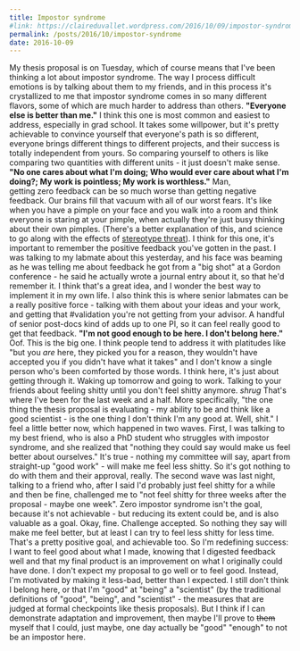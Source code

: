 ```yaml
---
title: Impostor syndrome
#link: https://claireduvallet.wordpress.com/2016/10/09/impostor-syndrome/
permalink: /posts/2016/10/impostor-syndrome
date: 2016-10-09
---
```



My thesis proposal is on Tuesday, which of course means that I've been thinking a lot about impostor syndrome. The way I process difficult emotions is by talking about them to my friends, and in this process it's crystallized to me that impostor syndrome comes in so many different flavors, some of which are much harder to address than others.  **"Everyone else is better than me."** I think this one is most common and easiest to address, especially in grad school. It takes some willpower, but it's pretty achievable to convince yourself that everyone's path is so different, everyone brings different things to different projects, and their success is totally independent from yours. So comparing yourself to others is like comparing two quantities with different units - it just doesn't make sense. **"No one cares about what I'm doing; Who would ever care about what I'm doing?; My work is pointless; My work is worthless."** Man, getting zero feedback can be so much worse than getting negative feedback. Our brains fill that vacuum with all of our worst fears. It's like when you have a pimple on your face and you walk into a room and think everyone is staring at your pimple, when actually they're just busy thinking about their own pimples. (There's a better explanation of this, and science to go along with the effects of [stereotype threat](http://drennan.mit.edu/education/education-interests/teacher-and-mentor-training/#Diversity-Training)). I think for this one, it's important to remember the positive feedback you've gotten in the past. I was talking to my labmate about this yesterday, and his face was beaming as he was telling me about feedback he got from a "big shot" at a Gordon conference - he said he actually wrote a journal entry about it, so that he'd remember it. I think that's a great idea, and I wonder the best way to implement it in my own life. I also think this is where senior labmates can be a really positive force - talking with them about your ideas and your work, and getting that #validation you're not getting from your advisor. A handful of senior post-docs kind of adds up to one PI, so it can feel really good to get that feedback. **"I'm not good enough to be here. I don't belong here."** Oof. This is the big one. I think people tend to address it with platitudes like "but you _are_ here, they picked you for a reason, they wouldn't have accepted you if you didn't have what it takes" and I don't know a single person who's been comforted by those words. I think here, it's just about getting through it. Waking up tomorrow and going to work. Talking to your friends about feeling shitty until you don't feel shitty anymore. _shrug_ That's where I've been for the last week and a half. More specifically, "the one thing the thesis proposal is evaluating - my ability to be and think like a good scientist - is the one thing I don't think I'm any good at. Well, shit." I feel a little better now, which happened in two waves. First, I was talking to my best friend, who is also a PhD student who struggles with impostor syndrome, and she realized that "nothing they could say would make us feel better about ourselves." It's true - nothing my committee will say, apart from straight-up "good work" - will make me feel less shitty. So it's got nothing to do with them and their approval, really. The second wave was last night, talking to a friend who, after I said I'd probably just feel shitty for a while and then be fine, challenged me to "not feel shitty for three weeks after the proposal - maybe one week". Zero impostor syndrome isn't the goal, because it's not achievable - but reducing its extent could be, and is also valuable as a goal. Okay, fine. Challenge accepted. So nothing they say will make me feel better, but at least I can try to feel less shitty for less time. That's a pretty positive goal, and achievable too. So I'm redefining success: I want to feel good about what I made, knowing that I digested feedback well and that my final product is an improvement on what I originally could have done. I don't expect my proposal to go well or to feel good. Instead, I'm motivated by making it less-bad, better than I expected. I still don't think I belong here, or that I'm "good" at "being" a "scientist" (by the traditional definitions of "good", "being", and "scientist" - the measures that are judged at formal checkpoints like thesis proposals). But I think if I can demonstrate adaptation and improvement, then maybe I'll prove to <del>them</del> myself that I could, just maybe, one day actually be "good" "enough" to not be an impostor here.